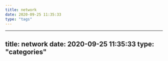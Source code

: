 ```yaml
---
title: network
date: 2020-09-25 11:35:33
type: "tags"
---
```

---
title: network
date: 2020-09-25 11:35:33
type: "categories"
---

